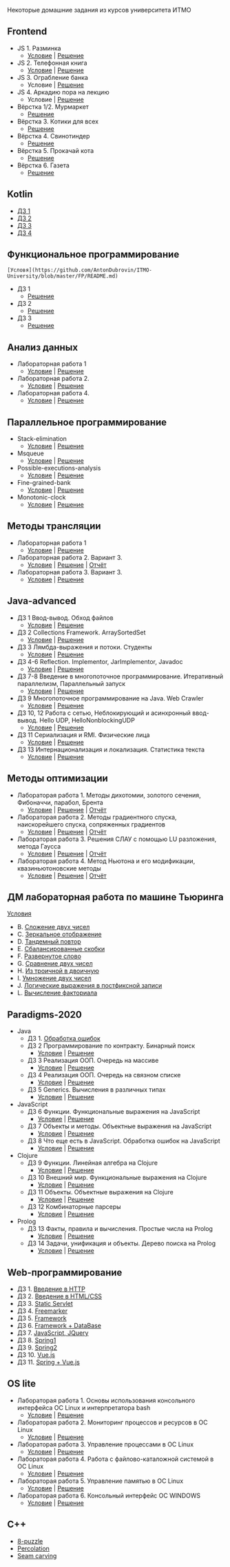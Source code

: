 Некоторые домашние задания из курсов университета ИТМО

Frontend
----
 * JS 1. Разминка
     * [Условие](https://github.com/AntonDubrovin/ITMO-University/blob/master/Frontend/JS/warm-up/README.md) | [Решение](https://github.com/AntonDubrovin/ITMO-University/blob/master/Frontend/JS/warm-up/homework1.js) 
 * JS 2. Телефонная книга
     * [Условие](https://github.com/AntonDubrovin/ITMO-University/blob/master/Frontend/JS/phone-book/README.md) | [Решение](https://github.com/AntonDubrovin/ITMO-University/blob/master/Frontend/JS/phone-book/pbql.js)  
 * JS 3. Ограбление банка
      * Условие | [Решение](https://github.com/AntonDubrovin/ITMO-University/blob/master/Frontend/JS/robbery/friends.js)
 * JS 4. Аркадию пора на лекцию
      * Условие | [Решение](https://github.com/AntonDubrovin/ITMO-University/blob/master/Frontend/JS/lecture/lecture.js)  
 * Вёрстка 1/2. Мурмаркет
     * [Решение](https://github.com/AntonDubrovin/ITMO-University/tree/master/Frontend/layout/01-02-about-cats/01-about-cats/src)  
 * Вёрстка 3. Котики для всех
     * [Решение](https://github.com/AntonDubrovin/ITMO-University/tree/master/Frontend/layout/03-about-cats/src)  
 * Вёрстка 4. Свинотиндер
    * [Решение](https://github.com/AntonDubrovin/ITMO-University/tree/master/Frontend/layout/04-pigs-tinder/04-pigs-tinder/src)  
 * Вёрстка 5. Прокачай кота
    * [Решение](https://github.com/AntonDubrovin/ITMO-University/tree/master/Frontend/layout/05-about-cats/05-about-cats/src)
 * Вёрстка 6. Газета
    * [Решение](https://github.com/AntonDubrovin/ITMO-University/tree/master/Frontend/layout/06-newspaper/06-newspaper/src)  

Kotlin
----
   * [ДЗ 1](https://github.com/AntonDubrovin/ITMO-University/tree/master/kotlin/homework1)
   * [ДЗ 2](https://github.com/AntonDubrovin/ITMO-University/tree/master/kotlin/homework2)
   * [ДЗ 3](https://github.com/AntonDubrovin/ITMO-University/tree/master/kotlin/homework3/src)
   * [ДЗ 4](https://github.com/AntonDubrovin/ITMO-University/tree/master/kotlin/homework4/src/main/kotlin/csc/markobot/dsl)

Функциональное программирование
----
    [Условя](https://github.com/AntonDubrovin/ITMO-University/blob/master/FP/README.md)
   * ДЗ 1
     * [Решение](https://github.com/AntonDubrovin/ITMO-University/tree/master/FP/hw1/src/HW1) 
   * ДЗ 2
     * [Решение](https://github.com/AntonDubrovin/ITMO-University/tree/master/FP/hw2/src/HW2)
   * ДЗ 3
     * [Решение](https://github.com/AntonDubrovin/ITMO-University/tree/master/FP/hw3/src/HW3)  

Анализ данных
----
   * Лабораторная работа 1
      * [Условие](https://github.com/AntonDubrovin/ITMO-University/blob/master/DataAnalysis/lab1/Lab-1.ipynb) | [Решение](https://github.com/AntonDubrovin/ITMO-University/blob/master/DataAnalysis/lab1/lab1_DubrovinAnton.ipynb) 
   * Лабораторная работа 2.
      * [Условие](https://github.com/AntonDubrovin/ITMO-University/blob/master/DataAnalysis/lab2/Lab-2.ipynb) | [Решение](https://github.com/AntonDubrovin/ITMO-University/tree/master/DataAnalysis/lab2) 
   * Лабораторная работа 4.
      * [Условие](https://github.com/AntonDubrovin/ITMO-University/blob/master/DataAnalysis/lab4/Lab-4.ipynb) | [Решение](https://github.com/AntonDubrovin/ITMO-University/blob/master/DataAnalysis/lab4/lab4-DubrovinAnton.ipynb)  

Параллельное программирование
----
   * Stack-elimination
        * [Условие](https://github.com/AntonDubrovin/ITMO-University/blob/master/MPP/stack-elimination/README.md) | [Решение](https://github.com/AntonDubrovin/ITMO-University/tree/master/MPP/stack-elimination) 
   * Msqueue 
        * [Условие](https://github.com/AntonDubrovin/ITMO-University/blob/master/MPP/msqueue/README.md) | [Решение](https://github.com/AntonDubrovin/ITMO-University/tree/master/MPP/msqueue) 
   * Possible-executions-analysis
        * [Условие](https://github.com/AntonDubrovin/ITMO-University/blob/master/MPP/possible-executions-anasysis/README.md) | [Решение](https://github.com/AntonDubrovin/ITMO-University/tree/master/MPP/possible-executions-anasysis) 
   * Fine-grained-bank
        * [Условие](https://github.com/AntonDubrovin/ITMO-University/blob/master/MPP/fine-grained-bank/README.md) | [Решение](https://github.com/AntonDubrovin/ITMO-University/tree/master/MPP/fine-grained-bank)  
   * Monotonic-clock
        * [Условие](https://github.com/AntonDubrovin/ITMO-University/blob/master/MPP/monotonic-clock/README.md) | [Решение](https://github.com/AntonDubrovin/ITMO-University/tree/master/MPP/monotonic-clock) 

Методы трансляции
----
  * Лабораторная работа 1
    * [Условие](https://github.com/AntonDubrovin/ITMO-University/blob/master/MT/lab1/lib/%D0%A3%D1%81%D0%BB%D0%BE%D0%B2%D0%B8%D0%B5%D0%9B%D0%B0%D0%B1%D0%BE%D1%80%D0%B0%D1%82%D0%BE%D1%80%D0%BD%D0%B0%D1%8F1.pdf) | [Решение](https://github.com/AntonDubrovin/ITMO-University/tree/master/MT/lab1/lib)  
  * Лабораторная работа 2. Вариант 3.
    * [Условие](https://github.com/AntonDubrovin/ITMO-University/blob/master/MT/lab2/02-recursive-parsing.pdf) | [Решение](https://github.com/AntonDubrovin/ITMO-University/tree/master/MT/lab2/parser) | [Отчёт](https://github.com/AntonDubrovin/ITMO-University/blob/master/MT/lab2/%D0%9C%D0%A2%20%D0%9B%D0%B0%D0%B1%D0%BE%D1%80%D0%B0%D1%82%D0%BE%D1%80%D0%BD%D0%B0%D1%8F%20%D1%80%D0%B0%D0%B1%D0%BE%D1%82%D0%B0%202.pdf)
  * Лабораторная работа 3. Вариант 3.
    * [Условие](https://github.com/AntonDubrovin/ITMO-University/blob/master/MT/lab3/03-bison-antlr.pdf) | [Решение](https://github.com/AntonDubrovin/ITMO-University/tree/master/MT/lab3/src/main/java)

Java-advanced
----

 * ДЗ 1 Ввод-вывод. Обход файлов
   * [Условие](https://github.com/AntonDubrovin/ITMO-University/tree/master/java-advanced/dz1(walk)/README.md) | [Решение](https://github.com/AntonDubrovin/ITMO-University/tree/master/java-advanced/dz1(walk)/src)
 * ДЗ 2 Collections Framework. ArraySortedSet
   * [Условие](https://github.com/AntonDubrovin/ITMO-University/tree/master/java-advanced/dz2(arrayset)/README.md) | [Решение](https://github.com/AntonDubrovin/ITMO-University/tree/master/java-advanced/dz2(arrayset)/src/info/kgeorgiy/ja/dubrovin/arrayset)
 * ДЗ 3 Лямбда-выражения и потоки. Студенты
   * [Условие](https://github.com/AntonDubrovin/ITMO-University/tree/master/java-advanced/dz3(student)/README.md) | [Решение](https://github.com/AntonDubrovin/ITMO-University/tree/master/java-advanced/dz3(student)/src/info/kgeorgiy/ja/dubrovin/student)
 * ДЗ 4-6 Reflection. Implementor, JarImplementor, Javadoc
   * [Условие](https://github.com/AntonDubrovin/ITMO-University/tree/master/java-advanced/dz4-6(Implementor%2C%20jar%2C%20javadoc)/README.md) | [Решение](https://github.com/AntonDubrovin/ITMO-University/tree/master/java-advanced/dz4-6(Implementor%2C%20jar%2C%20javadoc)/src/info/kgeorgiy/ja/dubrovin/implementor)
 * ДЗ 7-8 Введение в многопоточное программирование. Итеративный параллелизм, Параллельный запуск
   * [Условие](https://github.com/AntonDubrovin/ITMO-University/tree/master/java-advanced/dz78(parallelism)/README.md) | [Решение](https://github.com/AntonDubrovin/ITMO-University/tree/master/java-advanced/dz78(parallelism)/src/info/kgeorgiy/ja/dubrovin/concurrent)
 * ДЗ 9 Многопоточное программирование на Java. Web Crawler
   * [Условие](https://github.com/AntonDubrovin/ITMO-University/tree/master/java-advanced/dz9(webCrawler)/README.md) | [Решение](https://github.com/AntonDubrovin/ITMO-University/tree/master/java-advanced/dz9(webCrawler)/src/info/kgeorgiy/ja/dubrovin/crawler)
 * ДЗ 10, 12 Работа с сетью, Неблокирующий и асинхронный ввод-вывод. Hello UDP, HelloNonblockingUDP
   * [Условие](https://github.com/AntonDubrovin/ITMO-University/tree/master/java-advanced/dz10,12(UDP%20client,%20server)/README.md) | [Решение](https://github.com/AntonDubrovin/ITMO-University/tree/master/java-advanced/dz10%2C12(UDP%20client%2C%20server)/src/info/kgeorgiy/ja/dubrovin/hello)
 * ДЗ 11 Сериализация и RMI. Физические лица
   * [Условие](https://github.com/AntonDubrovin/ITMO-University/tree/master/java-advanced/dz11(serialization,%20rmi)/README.md) | [Решение](https://github.com/AntonDubrovin/ITMO-University/tree/master/java-advanced/dz11(serialization%2C%20rmi)/src/info/kgeorgiy/ja/dubrovin/rmi)
 * ДЗ 13 Интернационализация и локализация. Статистика текста
   * [Условие](https://github.com/AntonDubrovin/ITMO-University/tree/master/java-advanced/dz13(textStatistics)/README.md) | [Решение](https://github.com/AntonDubrovin/ITMO-University/tree/master/java-advanced/dz13(textStatistics)/src/info/kgeorgiy/ja/dubrovin/statistics)

Методы оптимизации
----

 * Лабораторая работа 1. Методы дихотомии, золотого сечения, Фибоначчи, парабол, Брента 
   * [Условие](https://github.com/AntonDubrovin/ITMO-University/blob/master/OptimizationMethods/%D0%A3%D1%81%D0%BB%D0%BE%D0%B2%D0%B8%D0%B5%D0%9B%D0%B0%D0%B1%D0%BE%D1%80%D0%B0%D1%82%D0%BE%D1%80%D0%BD%D0%B0%D1%8F1.pdf) | [Решение](https://github.com/AntonDubrovin/OptimizationMethods/tree/master/src/info/metopt/approx/oneDimensional) | [Отчёт](https://github.com/AntonDubrovin/ITMO-University/blob/master/OptimizationMethods/%D0%9E%D1%82%D1%87%D1%91%D1%82%D0%9B%D0%B0%D0%B1%D0%BE%D1%80%D0%B0%D1%82%D0%BE%D1%80%D0%BD%D0%B0%D1%8F1.pdf)
 * Лабораторая работа 2. Методы градиентного спуска, наискорейшего спуска, сопряженных градиентов
   * [Условие](https://github.com/AntonDubrovin/ITMO-University/blob/master/OptimizationMethods/%D0%A3%D1%81%D0%BB%D0%BE%D0%B2%D0%B8%D0%B5%D0%9B%D0%B0%D0%B1%D0%BE%D1%80%D0%B0%D1%82%D0%BE%D1%80%D0%BD%D0%B0%D1%8F2.pdf) | [Решение](https://github.com/AntonDubrovin/OptimizationMethods/tree/master/src/info/metopt/approx/gradient) | [Отчёт](https://github.com/AntonDubrovin/ITMO-University/blob/master/OptimizationMethods/%D0%9E%D1%82%D1%87%D1%91%D1%82%D0%9B%D0%B0%D0%B1%D0%BE%D1%80%D0%B0%D1%82%D0%BE%D1%80%D0%BD%D0%B0%D1%8F2.pdf)
 * Лабораторая работа 3. Решения СЛАУ с помощью LU разложения, метода Гаусса
   * [Условие](https://github.com/AntonDubrovin/ITMO-University/blob/master/OptimizationMethods/%D0%A3%D1%81%D0%BB%D0%BE%D0%B2%D0%B8%D0%B5%D0%9B%D0%B0%D0%B1%D0%BE%D1%80%D0%B0%D1%82%D0%BE%D1%80%D0%BD%D0%B0%D1%8F3.pdf) | [Решение](https://github.com/AntonDubrovin/Gauss/tree/master/src/com/approx/third) | [Отчёт](https://github.com/AntonDubrovin/ITMO-University/blob/master/OptimizationMethods/%D0%9E%D1%82%D1%87%D1%91%D1%82%D0%9B%D0%B0%D0%B1%D0%BE%D1%80%D0%B0%D1%82%D0%BE%D1%80%D0%BD%D0%B0%D1%8F3.pdf)
 * Лабораторая работа 4. Метод Ньютона и его модификации, квазиньютоновские методы
   * [Условие](https://github.com/AntonDubrovin/ITMO-University/blob/master/OptimizationMethods/%D0%A3%D1%81%D0%BB%D0%BE%D0%B2%D0%B8%D0%B5%D0%9B%D0%B0%D0%B1%D0%BE%D1%80%D0%B0%D1%82%D0%BE%D1%80%D0%BD%D0%B0%D1%8F4.pdf) | [Решение](https://github.com/AntonDubrovin/Newton/tree/master/src/com/approx/newton) | [Отчёт](https://github.com/AntonDubrovin/ITMO-University/blob/master/OptimizationMethods/%D0%9E%D1%82%D1%87%D1%91%D1%82%D0%9B%D0%B0%D0%B1%D0%BE%D1%80%D0%B0%D1%82%D0%BE%D1%80%D0%BD%D0%B0%D1%8F4.pdf)

ДМ лабораторная работа по машине Тьюринга
---

[Условия](https://github.com/AntonDubrovin/ITMO-University/blob/master/TuringMachine/%D0%A3%D1%81%D0%BB%D0%BE%D0%B2%D0%B8%D1%8F.pdf)
 * B. [Сложение двух чисел](https://github.com/AntonDubrovin/ITMO-University/blob/master/TuringMachine/aplusb.out)
 * C. [Зеркальное отображение](https://github.com/AntonDubrovin/ITMO-University/blob/master/TuringMachine/mirror.out)
 * D. [Тандемный повтор](https://github.com/AntonDubrovin/ITMO-University/blob/master/TuringMachine/tandem.out)
 * E. [Сбалансированные скобки](https://github.com/AntonDubrovin/ITMO-University/blob/master/TuringMachine/balanced.out)
 * F. [Развернутое слово](https://github.com/AntonDubrovin/ITMO-University/blob/master/TuringMachine/reverse.out)
 * G. [Сравнение двух чисел](https://github.com/AntonDubrovin/ITMO-University/blob/master/TuringMachine/less.out)
 * H. [Из троичной в двоичную](https://github.com/AntonDubrovin/ITMO-University/blob/master/TuringMachine/convertto2.out)
 * I. [Умножение двух чисел](https://github.com/AntonDubrovin/ITMO-University/blob/master/TuringMachine/multiplication.out)
 * J. [Логические выражения в постфиксной записи](https://github.com/AntonDubrovin/ITMO-University/blob/master/TuringMachine/postfixlogic.out)
 * L. [Вычисление факториала](https://github.com/AntonDubrovin/ITMO-University/blob/master/TuringMachine/factorial.out)

Paradigms-2020
----

 * Java
   * ДЗ 1. [Обработка ошибок](https://github.com/AntonDubrovin/ITMO-University/tree/master/paradigms-2020/Java/DZ1)
   * ДЗ 2 Программирование по контракту. Бинарный поиск
     * [Условие](https://github.com/AntonDubrovin/ITMO-University/blob/master/paradigms-2020/Java/DZ2/README.md) | [Решение](https://github.com/AntonDubrovin/ITMO-University/tree/master/paradigms-2020/Java/DZ2)
   * ДЗ 3 Реализация ООП. Очередь на массиве
     * [Условие](https://github.com/AntonDubrovin/ITMO-University/tree/master/paradigms-2020/Java/DZ3/README.md) | [Решение](https://github.com/AntonDubrovin/ITMO-University/tree/master/paradigms-2020/Java/DZ3)
   * ДЗ 4 Реализация ООП. Очередь на связном списке
     * [Условие](https://github.com/AntonDubrovin/ITMO-University/blob/master/paradigms-2020/Java/DZ4/README.md) | [Решение](https://github.com/AntonDubrovin/ITMO-University/tree/master/paradigms-2020/Java/DZ4)
   * ДЗ 5 Generics. Вычисления в различных типах
     * [Условие](https://github.com/AntonDubrovin/ITMO-University/blob/master/paradigms-2020/Java/DZ5/README.md) | [Решение](https://github.com/AntonDubrovin/ITMO-University/tree/master/paradigms-2020/Java/DZ5)
 * JavaScript
   * ДЗ 6 Функции. Функциональные выражения на JavaScript
     * [Условие](https://github.com/AntonDubrovin/ITMO-University/blob/master/paradigms-2020/JavaScript/dz6/README.md) | [Решение](https://github.com/AntonDubrovin/ITMO-University/tree/master/paradigms-2020/JavaScript/dz6)
   * ДЗ 7 Объекты и методы. Объектные выражения на JavaScript
     * [Условие](https://github.com/AntonDubrovin/ITMO-University/blob/master/paradigms-2020/JavaScript/hw7/README.md) | [Решение](https://github.com/AntonDubrovin/ITMO-University/tree/master/paradigms-2020/JavaScript/hw7)
   * ДЗ 8 Что еще есть в JavaScript. Обработка ошибок на JavaScript
     * [Условие](https://github.com/AntonDubrovin/ITMO-University/blob/master/paradigms-2020/JavaScript/dz8/README.md) | [Решение](https://github.com/AntonDubrovin/ITMO-University/tree/master/paradigms-2020/JavaScript/dz8)
 * Clojure
   * ДЗ 9 Функции. Линейная алгебра на Clojure
     * [Условие](https://github.com/AntonDubrovin/ITMO-University/blob/master/paradigms-2020/clojure/dz9/README.md) | [Решение](https://github.com/AntonDubrovin/ITMO-University/tree/master/paradigms-2020/clojure/dz9)
   * ДЗ 10 Внешний мир. Функциональные выражения на Clojure
     * [Условие](https://github.com/AntonDubrovin/ITMO-University/blob/master/paradigms-2020/clojure/dz10/README.md) | [Решение](https://github.com/AntonDubrovin/ITMO-University/tree/master/paradigms-2020/clojure/dz10)
   * ДЗ 11 Объекты. Объектные выражения на Clojure
     * [Условие](https://github.com/AntonDubrovin/ITMO-University/blob/master/paradigms-2020/clojure/dz11/README.md) | [Решение](https://github.com/AntonDubrovin/ITMO-University/tree/master/paradigms-2020/clojure/dz11)
   * ДЗ 12 Комбинаторные парсеры
     * [Условие](https://github.com/AntonDubrovin/ITMO-University/blob/master/paradigms-2020/clojure/dz12/README.md) | [Решение](https://github.com/AntonDubrovin/ITMO-University/tree/master/paradigms-2020/clojure/dz12)
 * Prolog
   * ДЗ 13 Факты, правила и вычисления. Простые числа на Prolog
     * [Условие](https://github.com/AntonDubrovin/ITMO-University/blob/master/paradigms-2020/Prolog/README.md) | [Решение](https://github.com/AntonDubrovin/ITMO-University/blob/master/paradigms-2020/Prolog/primes.pl)
   * ДЗ 14 Задачи, унификация и объекты. Дерево поиска на Prolog
     * [Условие](https://github.com/AntonDubrovin/ITMO-University/blob/master/paradigms-2020/Prolog/README.md) | [Решение](https://github.com/AntonDubrovin/ITMO-University/blob/master/paradigms-2020/Prolog/tree-map.pl)

Web-программирование
----

 * ДЗ 1. [Введение в HTTP](https://github.com/AntonDubrovin/ITMO-University/tree/master/Web/HTTP-Server)
 * ДЗ 2. [Введение в HTML/CSS](https://github.com/AntonDubrovin/ITMO-University/tree/master/Web/lesson2(css))
 * ДЗ 3. [Static Servlet](https://github.com/AntonDubrovin/ITMO-University/tree/master/Web/lesson3(static%20servlet)/wp3)
 * ДЗ 4. [Freemarker](https://github.com/AntonDubrovin/ITMO-University/tree/master/Web/lesson4(freemarker))
 * ДЗ 5. [Framework](https://github.com/AntonDubrovin/ITMO-University/tree/master/Web/lesson5(framework))
 * ДЗ 6. [Framework + DataBase](https://github.com/AntonDubrovin/ITMO-University/tree/master/Web/lesson6(DB%2Center%2Cregister))
 * ДЗ 7. [JavaScript, JQuery](https://github.com/AntonDubrovin/ITMO-University/tree/master/Web/lesson7(js%2C%20jQuery))
 * ДЗ 8. [Spring1](https://github.com/AntonDubrovin/ITMO-University/tree/master/Web/lesson8(spring))
 * ДЗ 9. [Spring2](https://github.com/AntonDubrovin/ITMO-University/tree/master/Web/lesson9(spring))
 * ДЗ 10. [Vue.js](https://github.com/AntonDubrovin/ITMO-University/tree/master/Web/lesson10(vue.js))
 * ДЗ 11. [Spring + Vue.js](https://github.com/AntonDubrovin/ITMO-University/tree/master/Web/lesson11(vueJS%2Cspring))

OS lite
----

 * Лабораторая работа 1. Основы использования консольного интерфейса ОС Linux и интерпретатора bash
   * [Условие](https://github.com/AntonDubrovin/ITMO-University/blob/master/OS/%D0%A3%D1%81%D0%BB%D0%BE%D0%B2%D0%B8%D0%B5%D0%9B%D0%B0%D0%B1%D0%BE%D1%80%D0%B0%D1%82%D0%BE%D1%80%D0%BD%D0%B0%D1%8F1.pdf) | [Решение](https://github.com/AntonDubrovin/ITMO-University/tree/master/OS/lab1)
 * Лабораторая работа 2. Мониторинг процессов и ресурсов в ОС Linux
   * [Условие](https://github.com/AntonDubrovin/ITMO-University/blob/master/OS/%D0%A3%D1%81%D0%BB%D0%BE%D0%B2%D0%B8%D0%B5%D0%9B%D0%B0%D0%B1%D0%BE%D1%80%D0%B0%D1%82%D0%BE%D1%80%D0%BD%D0%B0%D1%8F2.pdf) | [Решение](https://github.com/AntonDubrovin/ITMO-University/tree/master/OS/lab2)
 * Лабораторая работа 3. Управление процессами в ОС Linux
   * [Условие](https://github.com/AntonDubrovin/ITMO-University/blob/master/OS/%D0%A3%D1%81%D0%BB%D0%BE%D0%B2%D0%B8%D0%B5%D0%9B%D0%B0%D0%B1%D0%BE%D1%80%D0%B0%D1%82%D0%BE%D1%80%D0%BD%D0%B0%D1%8F3.pdf) | [Решение](https://github.com/AntonDubrovin/ITMO-University/tree/master/OS/lab3)
 * Лабораторая работа 4. Работа с файлово-каталожной системой в ОС Linux
   * [Условие](https://github.com/AntonDubrovin/ITMO-University/blob/master/OS/%D0%A3%D1%81%D0%BB%D0%BE%D0%B2%D0%B8%D0%B5%D0%9B%D0%B0%D0%B1%D0%BE%D1%80%D0%B0%D1%82%D0%BE%D1%80%D0%BD%D0%B0%D1%8F4.pdf) | [Решение](https://github.com/AntonDubrovin/ITMO-University/tree/master/OS/lab4)
 * Лабораторая работа 5. Управление памятью в ОС Linux
   * [Условие](https://github.com/AntonDubrovin/ITMO-University/blob/master/OS/%D0%A3%D1%81%D0%BB%D0%BE%D0%B2%D0%B8%D0%B5%D0%9B%D0%B0%D0%B1%D0%BE%D1%80%D0%B0%D1%82%D0%BE%D1%80%D0%BD%D0%B0%D1%8F5.pdf) | [Решение](https://github.com/AntonDubrovin/ITMO-University/tree/master/OS/lab5)
 * Лабораторая работа 6. Консольный интерфейс ОС WINDOWS
   * [Условие](https://github.com/AntonDubrovin/ITMO-University/blob/master/OS/%D0%A3%D1%81%D0%BB%D0%BE%D0%B2%D0%B8%D0%B5%D0%9B%D0%B0%D0%B1%D0%BE%D1%80%D0%B0%D1%82%D0%BE%D1%80%D0%BD%D0%B0%D1%8F6.pdf) | [Решение](https://github.com/AntonDubrovin/ITMO-University/tree/master/OS/lab6)

C++ 
----

 * [8-puzzle](https://github.com/AntonDubrovin/ITMO-University/tree/master/C%2B%2B/8-puzzle)
 * [Percolation](https://github.com/AntonDubrovin/ITMO-University/tree/master/C%2B%2B/percolation)
 * [Seam carving](https://github.com/AntonDubrovin/ITMO-University/tree/master/C%2B%2B/seam-carving)
